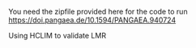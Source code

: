  You need the zipfile provided here for the code to run
 https://doi.pangaea.de/10.1594/PANGAEA.940724 

 Using HCLIM to validate LMR
